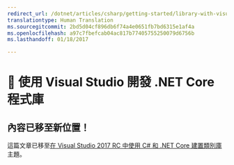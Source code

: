 ```yaml
---
redirect_url: /dotnet/articles/csharp/getting-started/library-with-visual-studio-2017
translationtype: Human Translation
ms.sourcegitcommit: 2bd5d04cf896db6f74a4e0651fb7bd6315e1af4a
ms.openlocfilehash: a97c7fbefcab04ac817b77405755250079d6756b
ms.lasthandoff: 01/18/2017

---
```


# <a name="-developing-net-core-libraries-using-visual-studio"></a>🔧 使用 Visual Studio 開發 .NET Core 程式庫

## <a name="content-moved"></a>內容已移至新位置！
這篇文章已移至[在 Visual Studio 2017 RC 中使用 C# 和 .NET Core 建置類別庫](../../csharp/getting-started/library-with-visual-studio-2017.md)主題。
